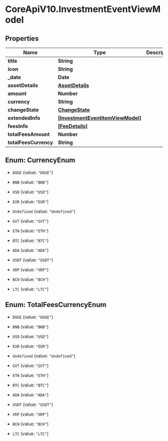 # CoreApiV10.InvestmentEventViewModel

## Properties
Name | Type | Description | Notes
------------ | ------------- | ------------- | -------------
**title** | **String** |  | [optional] 
**icon** | **String** |  | [optional] 
**_date** | **Date** |  | [optional] 
**assetDetails** | [**AssetDetails**](AssetDetails.md) |  | [optional] 
**amount** | **Number** |  | [optional] 
**currency** | **String** |  | [optional] 
**changeState** | [**ChangeState**](ChangeState.md) |  | [optional] 
**extendedInfo** | [**[InvestmentEventItemViewModel]**](InvestmentEventItemViewModel.md) |  | [optional] 
**feesInfo** | [**[FeeDetails]**](FeeDetails.md) |  | [optional] 
**totalFeesAmount** | **Number** |  | [optional] 
**totalFeesCurrency** | **String** |  | [optional] 


<a name="CurrencyEnum"></a>
## Enum: CurrencyEnum


* `DOGE` (value: `"DOGE"`)

* `BNB` (value: `"BNB"`)

* `USD` (value: `"USD"`)

* `EUR` (value: `"EUR"`)

* `Undefined` (value: `"Undefined"`)

* `GVT` (value: `"GVT"`)

* `ETH` (value: `"ETH"`)

* `BTC` (value: `"BTC"`)

* `ADA` (value: `"ADA"`)

* `USDT` (value: `"USDT"`)

* `XRP` (value: `"XRP"`)

* `BCH` (value: `"BCH"`)

* `LTC` (value: `"LTC"`)




<a name="TotalFeesCurrencyEnum"></a>
## Enum: TotalFeesCurrencyEnum


* `DOGE` (value: `"DOGE"`)

* `BNB` (value: `"BNB"`)

* `USD` (value: `"USD"`)

* `EUR` (value: `"EUR"`)

* `Undefined` (value: `"Undefined"`)

* `GVT` (value: `"GVT"`)

* `ETH` (value: `"ETH"`)

* `BTC` (value: `"BTC"`)

* `ADA` (value: `"ADA"`)

* `USDT` (value: `"USDT"`)

* `XRP` (value: `"XRP"`)

* `BCH` (value: `"BCH"`)

* `LTC` (value: `"LTC"`)




